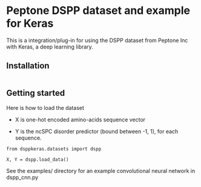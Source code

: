 # Peptone DSPP dataset and example for Keras

This is a integration/plug-in for using the DSPP dataset from Peptone Inc with Keras, a deep learning library.

## Installation

```python setup.py
```

## Getting started

Here is how to load the dataset

- X is one-hot encoded amino-acids sequence vector

- Y is the ncSPC disorder predictor (bound between -1, 1), for each sequence.

```
from dsppkeras.datasets import dspp

X, Y = dspp.load_data()
```

See the examples/ directory for an example convolutional neural network in dspp_cnn.py
